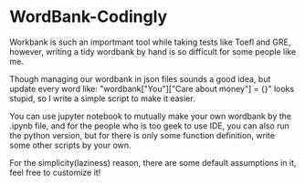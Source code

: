 # WordBank-Codingly 

Workbank is such an importmant tool while taking tests like Toefl and GRE,
however, writing a tidy wordbank by hand is so difficult for some people like me. 

Though managing our wordbank in json files sounds a good idea, 
but update every word like: "wordbank["You"]["Care about money"] = {}" looks stupid,
so I write a simple script to make it easier.

You can use jupyter notebook to mutually make your own wordbank by the .ipynb file, 
and for the people who is too geek to use IDE, you can also run the python version,
but for there is only some function definition, write some other scripts by your own. 

For the simplicity(laziness) reason, there are some default assumptions in it,
feel free to customize it! 
